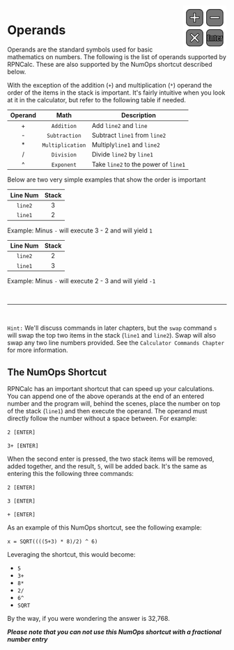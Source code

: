 <img align="right" width="20%" src="../Images/Operands.png">

# Operands

Operands are the standard symbols used for basic mathematics on numbers.  The following is the list of operands supported by RPNCalc.  These are also supported by the NumOps shortcut described below.  

With the exception of the addition (`+`) and multiplication (`*`) operand the order of the items in the stack is important.  It's fairly intuitive when you look at it in the calculator, but refer to the following table if needed.

|Operand|Math|Description|
|:-------:|:----:|-------|
|+  |`Addition`| Add `line2` and `line`|
|-  |`Subtraction`| Subtract `line1` from `line2`|
|\* |`Multiplication`|Multiply`line1` and `line2`|
|/  |`Division`| Divide `line2` by `line1`|
|^  |`Exponent`| Take `line2` to the power of `line1`|

Below are two very simple examples that show the order is important

|Line Num|Stack|
|:------:|:---:|
|`line2`|3|
|`line1`|2|

Example: Minus `-`  will execute 3 - 2 and will yield `1`

|Line Num|Stack|
|:------:|:---:|
|`line2`|2|
|`line1`|3|

Example: Minus `-` will execute 2 - 3 and will yield `-1`


<br>
<hr>
<br>

`Hint:` We'll discuss commands in later chapters, but the `swap` command `s` will swap the top two items in the stack (`line1` and `line2`).  Swap will also swap any two line numbers provided.  See the `Calculator Commands Chapter` for more information.

## The NumOps Shortcut

RPNCalc has an important shortcut that can speed up your calculations.  You can append one of the above operands at the end of an entered number and the program will, behind the scenes, place the number on top of the stack (`line1`) and then execute the operand.  The operand must directly follow the number without a space between. For example:

`2 [ENTER]`

`3+ [ENTER]`
 
When the second enter is pressed,  the two stack items will be removed, added together, and the result, `5`, will be added back.  It's the same as entering this the following  three commands:

`2 [ENTER]`

`3 [ENTER]`

`+ [ENTER]`

As an example of this NumOps shortcut, see the following example:

`x = SQRT((((5+3) * 8)/2) ^ 6)`

Leveraging the shortcut, this would become:

- `5`
- `3+`
- `8*`
- `2/`
- `6^`
- `SQRT`

By the way, if you were wondering the answer is 32,768.

***Please note that you can not use this NumOps shortcut with a fractional number entry***
